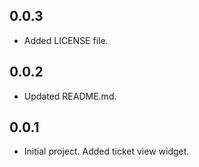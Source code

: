 ## 0.0.3

* Added LICENSE file.

## 0.0.2

* Updated README.md.

## 0.0.1

* Initial project. Added ticket view widget.
